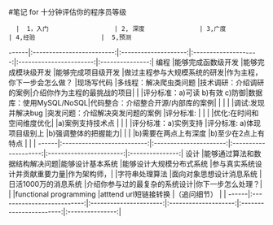 #笔记 for 十分钟评估你的程序员等级

      |  1，入门                  | 2, 深度               | 3,广度               | 4,经验                  |  5,预测
------|:-------------------------:|:--------------------:|:--------------------:|:-----------------------:|:---------------:|
编程  |能够完成函数级开发            |能够完成模块级开发     |能够完成项目级开发     |做过主程参与大规模系统的研发|作为主程，你下一步会怎么做？
      |现场写代码                   |多线程：解决爬虫类问题 |技术调研：介绍调研的案例|介绍你作为主程的最挑战的项目|                |
      |评分标准：a)可读 b)有效 c)防御|数据库：使用MySQL/NoSQL|代码整合：介绍整合开源/内部库的案例|               |                |
      |                            |调试:发现并解决bug     |突发问题：介绍解决突发问题的案例   |评分标准:       |           |
      |                            |优化:在时间和空间维度优化|                               |a)案例支持技术点 |           |
      |                            |评分标准：a)实例支持     |评分标准: a)体现项目级别上      |b)强调整体的把握能力|          |
      |                            |b)需要在两点上有深度     |b)至少在2点上有特点             |                  |           |
------|:--------------------------:|:----------------------:|:--------------------:|:-----------------------:|:---------------:|
设计  |能够通过算法和数据结构解决问题|能够设计基本系统          |能够设计大规模分布式系统  |参与真实系统设计并贡献重要力量|作为架构师，|
      |字符串处理算法              |面向对象思想设计消息系统   |日活1000万的消息系统     |介绍你参与过的最复杂的系统设计|你下一步怎么处理？|
      |                           |functional programming   |atttend url短链接转换   |（追问细节）                |                 |
------|:--------------------------:|:----------------------:|:--------------------:|:-----------------------:|:---------------:|
